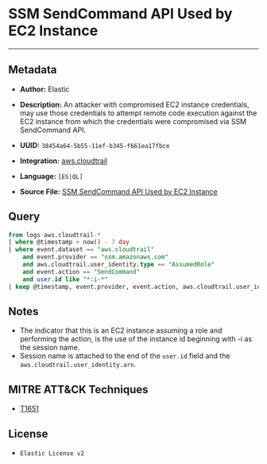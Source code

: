 # SSM SendCommand API Used by EC2 Instance

---

## Metadata

- **Author:** Elastic
- **Description:** An attacker with compromised EC2 instance credentials, may use those credentials to attempt remote code execution against the EC2 instance from which the credentials were compromised via SSM SendCommand API.

- **UUID:** `38454a64-5b55-11ef-b345-f661ea17fbce`
- **Integration:** [aws.cloudtrail](https://docs.elastic.co/integrations/aws/cloudtrail)
- **Language:** `[ES|QL]`
- **Source File:** [SSM SendCommand API Used by EC2 Instance](../queries/ssm_sendcommand_api_used_by_ec2_instance.toml)

## Query

```sql
from logs-aws.cloudtrail-*
| where @timestamp > now() - 7 day
| where event.dataset == "aws.cloudtrail"
    and event.provider == "ssm.amazonaws.com"
    and aws.cloudtrail.user_identity.type == "AssumedRole"
    and event.action == "SendCommand"
    and user.id like "*:i-*"
| keep @timestamp, event.provider, event.action, aws.cloudtrail.user_identity.type, user.id, aws.cloudtrail.request_parameters
```

## Notes

- The indicator that this is an EC2 instance assuming a role and performing the action, is the use of the instance id beginning with -i as the session name.
- Session name is attached to the end of the `user.id` field and the `aws.cloudtrail.user_identity.arn`.

## MITRE ATT&CK Techniques

- [T1651](https://attack.mitre.org/techniques/T1651)

## License

- `Elastic License v2`

